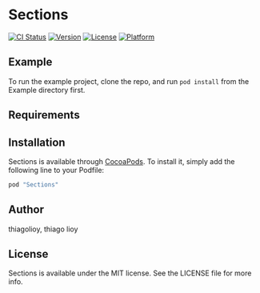 # Sections

[![CI Status](http://img.shields.io/travis/thiagolioy/Sections.svg?style=flat)](https://travis-ci.org/thiagolioy/Sections)
[![Version](https://img.shields.io/cocoapods/v/Sections.svg?style=flat)](http://cocoapods.org/pods/Sections)
[![License](https://img.shields.io/cocoapods/l/Sections.svg?style=flat)](http://cocoapods.org/pods/Sections)
[![Platform](https://img.shields.io/cocoapods/p/Sections.svg?style=flat)](http://cocoapods.org/pods/Sections)

## Example

To run the example project, clone the repo, and run `pod install` from the Example directory first.

## Requirements

## Installation

Sections is available through [CocoaPods](http://cocoapods.org). To install
it, simply add the following line to your Podfile:

```ruby
pod "Sections"
```

## Author

thiagolioy, thiago lioy

## License

Sections is available under the MIT license. See the LICENSE file for more info.
